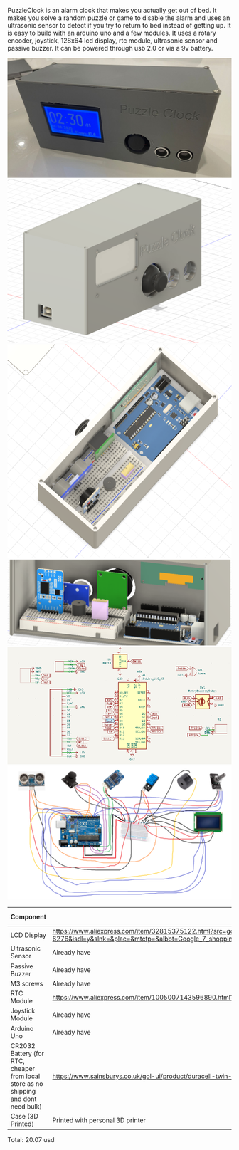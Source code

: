 PuzzleClock is an alarm clock that makes you actually get out of bed. It makes you solve a random puzzle or game to disable the alarm and uses an ultrasonic sensor to detect if you try to return to bed instead of getting up. It is easy to build with an arduino uno and a few modules. It uses a rotary encoder, joystick, 128x64 lcd display, rtc module, ultrasonic sensor and passive buzzer. It can be powered through usb 2.0 or via a 9v battery.

![alt text](Images/image-10.png)
![alt text](Images/image-7.png)
![alt text](Images/image-8.png)
![alt text](Images/image-9.png)
![alt text](Images/image-1.png)
![alt text](Images/image-3.png)

| Component              | Link                                                                                                                                                                                                                                                | Price (USD) |
|------------------------|-----------------------------------------------------------------------------------------------------------------------------------------------------------------------------------------------------------------------------------------------------|-------------|
| LCD Display            | https://www.aliexpress.com/item/32815375122.html?src=google&src=google&albch=shopping&acnt=494-037-6276&isdl=y&slnk=&plac=&mtctp=&albbt=Google_7_shopping&aff_platform=google&aff_short_key=UneMJZVf&&albagn=888888&&ds_e_adid=&ds_e_matchtype=&ds_e_device=c&ds_e_network=x&ds_e_product_group_id=&ds_e_product_id=en32815375122&ds_e_product_merchant_id=107769163&ds_e_product_country=GB&ds_e_product_language=en&ds_e_product_channel=online&ds_e_product_store_id=&ds_url_v=2&albcp=17859500389&albag=&isSmbAutoCall=false&needSmbHouyi=false&gad_campaignid=17190468917 | 12.00       |
| Ultrasonic Sensor      | Already have                                                                                                                                                                                                                                        | 0.00        |
| Passive Buzzer         | Already have                                                                                                                                                                                                                                        | 0.00        |
| M3 screws         | Already have                                                                                                                                                                                                                                        | 0.00        |
| RTC Module             | https://www.aliexpress.com/item/1005007143596890.html?spm=a2g0o.productlist.main.3.556d350aziCGEs&algo_pvid=07fe5c58-f743-44aa-a00e-c5f6bd54c5aa&pdp_ext_f=%7B%22order%22%3A%222569%22%2C%22eval%22%3A%221%22%7D&utparam-url=scene%3Asearch%7Cquery_from%3A                        | 1.47        |
| Joystick Module        | Already have                                                                                                                                                                                                                                        | 0.00        |
| Arduino Uno            | Already have                                                                                                                                                                                                                                        | 0.00        |
| CR2032 Battery (for RTC, cheaper from local store as no shipping and dont need bulk) | https://www.sainsburys.co.uk/gol-ui/product/duracell-twin-coin-cell-battery--2032-3v                                                                                                                                                              | 6.60        |
| Case (3D Printed)      | Printed with personal 3D printer                                                                                                                                                                                                                    | 0.00        |
Total: 20.07 usd